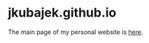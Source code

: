 # jkubajek.github.io
The main page of my personal website is [here](https://jkubajek.github.io/index).
